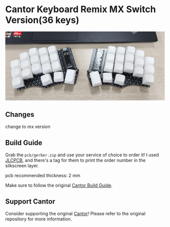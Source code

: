 # Cantor Keyboard Remix MX Switch Version(36 keys)

![Cantor Keyboard](assets/cantor-remix-mx.jpg)


## Changes
change to mx version

## Build Guide
Grab the `pcb/gerber.zip` and use your service of choice to order it! I used [JLCPCB](https://jlcpcb.com/), and there's a tag for them to print the order number in the silkscreen layer. 

pcb recommended thickness: 2 mm

Make sure to follow the original [Cantor Build Guide](https://github.com/diepala/cantor/blob/main/doc/build_guide.md). 

## Support Cantor
Consider supporting the original [Cantor](https://github.com/diepala/cantor)! Please refer to the original repository for more information.


